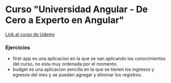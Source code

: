 # Curso "Universidad Angular - De Cero a Experto en Angular"

[Link al  curso de Udemy](https://www.udemy.com/course/angular-de-cero-a-experto-angular-2-framework-javascript-html-css/)

### Ejercicios

- first-app es una aplicacion en la que se van aplicando los conocimientos del curso, no esta muy ordenada por el momento.
- budget es una aplicacion sencilla en la que se tienen los ingresos y egresos del mes y se pueden agregar y eliminar los registros.

